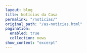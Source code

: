 ```yaml
---
layout: blog
title: Notícias da Casa
permalink: "/noticias/"
original_path: "/as-noticias.html"
pagination:
  enabled: true
  collection: news
show_content: "excerpt"
---
```

